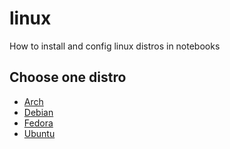 # linux
How to install and config linux distros in notebooks

## Choose one distro

* [Arch](https://github.com/andguerreiro/linux/wiki/Arch)
* [Debian](https://github.com/andguerreiro/linux/wiki/Debian)
* [Fedora](https://github.com/andguerreiro/linux/wiki/Fedora)
* [Ubuntu](https://github.com/andguerreiro/linux/wiki/Ubuntu)
